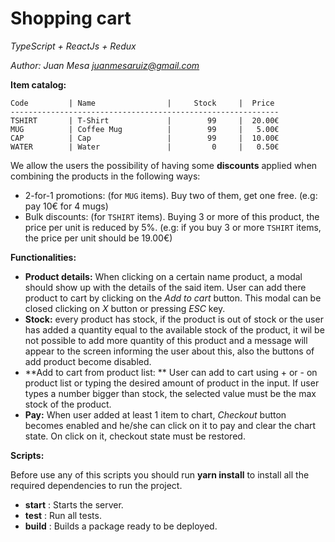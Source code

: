 # Shopping cart
*TypeScript + ReactJs + Redux*

*Author: Juan Mesa <juanmesaruiz@gmail.com>*

**Item catalog:**
```
Code         | Name                |     Stock     |  Price
------------------------------------------------------------
TSHIRT       | T-Shirt             |        99     |  20.00€
MUG          | Coffee Mug          |        99     |   5.00€
CAP          | Cap                 |        99     |  10.00€
WATER        | Water               |         0     |   0.50€
```

We allow the users the possibility of having some **discounts** applied when combining the products in the following ways:

- 2-for-1 promotions: (for `MUG` items). Buy two of them, get one free. (e.g: pay 10€ for 4 mugs)
- Bulk discounts: (for `TSHIRT` items). Buying 3 or more of this product, the price per unit is reduced by 5%. (e.g: if you buy 3 or more `TSHIRT` items, the price per unit should be 19.00€)

**Functionalities:**
- **Product details:** When clicking on a certain name product, a modal should show up with the details of the said item. User can add there product to cart by clicking on the *Add to cart* button. This modal can be closed clicking on *X* button or pressing *ESC* key.
- **Stock:** every product has stock, if the product is out of stock or the user has added a quantity equal to the available stock of the product, it wil be not possible to add more quantity of this product and a message will appear to the screen informing the user about this, also the buttons of add product become disabled.
- **Add to cart from product list: ** User can add to cart using + or - on product list or typing the desired amount of product in the input. If user types a number bigger than stock, the selected value must be the max stock of the product.
- **Pay:** When user added at least 1 item to chart, *Checkout* button becomes enabled and he/she can click on it to pay and clear the chart state. On click on it, checkout state must be restored.


**Scripts:**

Before use any of this scripts you should run **yarn install** to install all the required dependencies to run the project.
-  **start** : Starts the server.
-  **test** : Run all tests.
- **build** : Builds a package ready to be deployed.